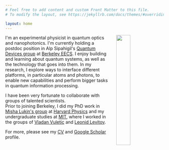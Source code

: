 ```yaml
---
# Feel free to add content and custom Front Matter to this file.
# To modify the layout, see https://jekyllrb.com/docs/themes/#overriding-theme-defaults

layout: home
---
```

[<img src="/images/profile3.png" style="float: right; width: 30%; margin-left: 5%; margin-bottom: 0.5em;">](/images/profile3.png)

I'm an experimental physicist in quantum optics and nanophotonics. 
I'm currently holding a postdoc position in Alp Sipahigil's [Quantum Devices group](https://quantumdevices.berkeley.edu/) at [Berkeley EECS](https://eecs.berkeley.edu/). 
I enjoy building and learning about quantum systems, as well as the technology that goes into them. 
In my research, I explore ways to interface different platforms, in particular atoms and photons, to enable new capabilities and perform bigger tasks
in quantum information processing.

I have been very fortunate to collaborate with groups of talented scientists.  
Prior to joining Berkeley, I did my PhD work in [Misha Lukin's group](https://lukin.physics.harvard.edu/) at [Harvard Physics](https://www.physics.harvard.edu/) 
and my undergraduate studies at [MIT](https://web.mit.edu/), where I worked in the groups of [Vladan Vuletic](https://www.rle.mit.edu/eapg/) and [Leonid Levitov](http://www.mit.edu/~levitov/).  

For more, please see my [CV](samutpraphoot_cv_2022.pdf) and [Google Scholar](https://scholar.google.com/citations?user=TU4yHVYAAAAJ&hl=en) profile.
